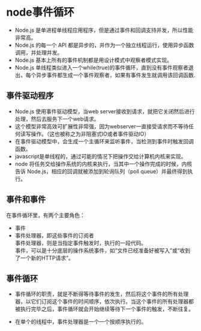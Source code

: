 # node事件循环
-   Node.js 是单进程单线程应用程序，但是通过事件和回调支持并发，所以性能非常高。  
-   Node.js 的每一个 API 都是异步的，并作为一个独立线程运行，使用异步函数调用，并处理并发。   
-   Node.js 基本上所有的事件机制都是用设计模式中观察者模式实现。    
-   Node.js 单线程类似进入一个while(true)的事件循环，直到没有事件观察者退出，每个异步事件都生成一个事件观察者，如果有事件发生就调用该回调函数.  
## 事件驱动程序
-   Node.js 使用事件驱动模型，当web server接收到请求，就把它关闭然后进行处理，然后去服务下一个web请求。  
-   这个模型非常高效可扩展性非常强，因为webserver一直接受请求而不等待任何读写操作。（这也被称之为非阻塞式IO或者事件驱动IO）    
-   在事件驱动模型中，会生成一个主循环来监听事件，当检测到事件时触发回调函数。  
-   javascript是单线程的，通过可能的情况下把操作交给计算机内核来实现。 
-   node 将任务交给操作系统的内核来执行，当其中一个操作完成的时候，内核告诉 Node.js，相应的回调就被添加到轮询队列（poll queue）并最终得到执行。 
## 事件和事件
在事件循环里，有两个主要角色：  
-   事件  
-   事件处理器，即这些事件的订阅者  
事件处理器，则是当指定事件触发时，执行的一段代码。  
事件，可以是十分底层的操作系统事件，如“文件已经准备好被写入”或“收到了一个新的HTTP请求”。    

## 事件循环
-   事件循环的职责，就是不断得等待事件的发生，然后将这个事件的所有处理器，以它们订阅这个事件的时间顺序，依次执行。当这个事件的所有处理器都被执行完毕之后，事件循环就会开始继续等待下一个事件的触发，不断往复。  

-   在单个的线程中，事件处理器是一个一个按顺序执行的。  





